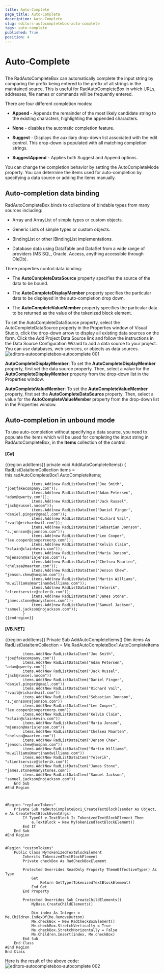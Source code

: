 ```yaml
---
title: Auto-Complete
page_title: Auto-Complete
description: Auto-Complete
slug: editors-autocompletebox-auto-complete
tags: auto-complete
published: True
position: 4
---
```


# Auto-Complete



## 

The RadAutoCompleteBox can automatically complete the input string by comparing 
	       the prefix being entered to the prefix of all strings in the maintained source.
	       This is useful for RadAutoCompleteBox in which URLs, addresses, file names or commands
	       will be frequently entered.
        

There are four different completion modes:

* __Append__ - Appends the remainder of the most likely candidate
				string to the existing characters, highlighting the appended characters. 
		  	

* __None__ - disables the automatic completion feature. 
		 	 

* __Suggest__ - Displays the auxiliary drop-down list associated 
				with the edit control. This drop-down is populated with all matching completion strings.
		 	 

* __SuggestAppend__ - Applies both Suggest and Append options.
		 	 

You can change the completion behavior by setting the AutoCompleteMode property.
			You can determine the items used for auto-completion by specifying a data source 
			or adding the items manually.
        

## Auto-completion data binding

RadAutoCompleteBox binds to collections of bindable types from many sources including:

* Array and ArrayList of simple types or custom objects.

* Generic Lists of simple types or custom objects.

* BindingList or other IBindingList implementations.

* Database data using DataTable and DataSet from a wide range of providers (MS SQL, Oracle, Access, anything accessible through OleDb).

Three properties control data binding:

* The __AutoCompleteDataSource__ property specifies the source of the data to be bound.

* The __AutoCompleteDisplayMember__ property specifies the particular data to be displayed in the auto-completion drop down.

* The __AutoCompleteValueMember__ property specifies the particular data to be returned as the value of the tokenized block element.

To set the AutoCompleteDataSource property, select the AutoCompleteDataSource property
			in the Properties window of Visual Studio, click the drop-down arrow to display all 
			existing data sources on the form. Click the Add Project Data Source link and follow 
			the instructions in the Data Source Configuration Wizard to add a data source to your
			project. You can use databases, web services, or objects as data sources.
        ![editors-autocompletebox-autocomplete 001](images/editors-autocompletebox-autocomplete001.png)

__AutoCompleteDisplayMember__: To set the 
			__AutoCompleteDisplayMember__ property, first set the data source property.
			Then, select a value for the __AutoCompleteDisplayMember__ property from
			the drop-down list in the Properties window.
		

__AutoCompleteValueMember__: To set the 
			__AutoCompleteValueMember__ property, first set the 
			__AutoCompleteDataSource__ property. Then, select a value for the 
			__AutoCompleteValueMember__ property from the drop-down list in the Properties window.
		

## Auto-completion in unbound mode

To use auto-completion without specifying a data source, you need to populate
    	the items which will be used for completing the input string in RadAutoCompleteBox,
    	in the __Items__ collection of the control:
    

#### __[C#]__

{{region addItems}}
	        private void AddAutoCompleteItems()
	        {
	            RadListDataItemCollection items = this.radAutoCompleteBox1.AutoCompleteItems;
	
	            items.Add(new RadListDataItem("Joe Smith", "joe@fakecompany.com"));
	            items.Add(new RadListDataItem("Adam Petersen", "adam@qwerty.com"));
	            items.Add(new RadListDataItem("Jack Russel", "jack@russel.nocom"));
	            items.Add(new RadListDataItem("Daniel Finger", "daniel.pinger@gmail.com"));
	            items.Add(new RadListDataItem("Richard Vail", "rvail@richardvail.com"));
	            items.Add(new RadListDataItem("Sebastian Jonnson", "s.jonnson@sjonnson.com"));
	            items.Add(new RadListDataItem("Lee Cooper", "lee.cooper@coopercoorp.com"));
	            items.Add(new RadListDataItem("Kelvin Clain", "kclain@clainkevin.com"));
	            items.Add(new RadListDataItem("Maria Jenson", "mjenson@mariajenson.com"));
	            items.Add(new RadListDataItem("Chelsea Maarten", "chelsea@maarten.com"));
	            items.Add(new RadListDataItem("Jenson Chew", "jenson.chew@nospam.com"));
	            items.Add(new RadListDataItem("Martin Williams", "m.williams@martinandwilliams.com"));
	            items.Add(new RadListDataItem("Telerik", "clientservice@telerik.com"));
	            items.Add(new RadListDataItem("James Stone", "james.stone@manystones.com"));
	            items.Add(new RadListDataItem("Samuel Jackson", "samuel.jackson@nojackson.com"));
	        }
	{{endregion}}



#### __[VB.NET]__

{{region addItems}}
	    Private Sub AddAutoCompleteItems()
	        Dim items As RadListDataItemCollection = Me.RadAutoCompleteBox1.AutoCompleteItems
	
	        items.Add(New RadListDataItem("Joe Smith", "joe@fakecompany.com"))
	        items.Add(New RadListDataItem("Adam Petersen", "adam@qwerty.com"))
	        items.Add(New RadListDataItem("Jack Russel", "jack@russel.nocom"))
	        items.Add(New RadListDataItem("Daniel Finger", "daniel.pinger@gmail.com"))
	        items.Add(New RadListDataItem("Richard Vail", "rvail@richardvail.com"))
	        items.Add(New RadListDataItem("Sebastian Jonnson", "s.jonnson@sjonnson.com"))
	        items.Add(New RadListDataItem("Lee Cooper", "lee.cooper@coopercoorp.com"))
	        items.Add(New RadListDataItem("Kelvin Clain", "kclain@clainkevin.com"))
	        items.Add(New RadListDataItem("Maria Jenson", "mjenson@mariajenson.com"))
	        items.Add(New RadListDataItem("Chelsea Maarten", "chelsea@maarten.com"))
	        items.Add(New RadListDataItem("Jenson Chew", "jenson.chew@nospam.com"))
	        items.Add(New RadListDataItem("Martin Williams", "m.williams@martinandwilliams.com"))
	        items.Add(New RadListDataItem("Telerik", "clientservice@telerik.com"))
	        items.Add(New RadListDataItem("James Stone", "james.stone@manystones.com"))
	        items.Add(New RadListDataItem("Samuel Jackson", "samuel.jackson@nojackson.com"))
	    End Sub
	#End Region
	
	
	
	#Region "replaceTokens"
	    Private Sub radAutoCompleteBox1_CreateTextBlock(sender As Object, e As CreateTextBlockEventArgs)
	        If TypeOf e.TextBlock Is TokenizedTextBlockElement Then
	            e.TextBlock = New MyTokenizedTextBlockElement()
	        End If
	    End Sub
	#End Region
	
	
	#Region "customTokens"
	    Public Class MyTokenizedTextBlockElement
	        Inherits TokenizedTextBlockElement
	        Private checkBox As RadCheckBoxElement
	
	        Protected Overrides ReadOnly Property ThemeEffectiveType() As Type
	            Get
	                Return GetType(TokenizedTextBlockElement)
	            End Get
	        End Property
	
	        Protected Overrides Sub CreateChildElements()
	            MyBase.CreateChildElements()
	
	            Dim index As Integer = Me.Children.IndexOf(Me.RemoveButton)
	            Me.checkBox = New RadCheckBoxElement()
	            Me.checkBox.StretchVertically = True
	            Me.checkBox.StretchHorizontally = False
	            Me.Children.Insert(index, Me.checkBox)
	        End Sub
	    End Class
	#End Region
	End Class



Here is the result of the above code:![editors-autocompletebox-autocomplete 002](images/editors-autocompletebox-autocomplete002.png)
